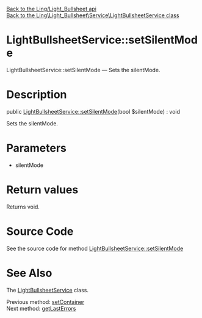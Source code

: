 [Back to the Ling/Light_Bullsheet api](https://github.com/lingtalfi/Light_Bullsheet/blob/master/doc/api/Ling/Light_Bullsheet.md)<br>
[Back to the Ling\Light_Bullsheet\Service\LightBullsheetService class](https://github.com/lingtalfi/Light_Bullsheet/blob/master/doc/api/Ling/Light_Bullsheet/Service/LightBullsheetService.md)


LightBullsheetService::setSilentMode
================



LightBullsheetService::setSilentMode — Sets the silentMode.




Description
================


public [LightBullsheetService::setSilentMode](https://github.com/lingtalfi/Light_Bullsheet/blob/master/doc/api/Ling/Light_Bullsheet/Service/LightBullsheetService/setSilentMode.md)(bool $silentMode) : void




Sets the silentMode.




Parameters
================


- silentMode

    


Return values
================

Returns void.








Source Code
===========
See the source code for method [LightBullsheetService::setSilentMode](https://github.com/lingtalfi/Light_Bullsheet/blob/master/Service/LightBullsheetService.php#L141-L144)


See Also
================

The [LightBullsheetService](https://github.com/lingtalfi/Light_Bullsheet/blob/master/doc/api/Ling/Light_Bullsheet/Service/LightBullsheetService.md) class.

Previous method: [setContainer](https://github.com/lingtalfi/Light_Bullsheet/blob/master/doc/api/Ling/Light_Bullsheet/Service/LightBullsheetService/setContainer.md)<br>Next method: [getLastErrors](https://github.com/lingtalfi/Light_Bullsheet/blob/master/doc/api/Ling/Light_Bullsheet/Service/LightBullsheetService/getLastErrors.md)<br>

